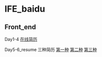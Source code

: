 # IFE_baidu

## Front_end

Day1-4 [在线简历](https://rqrry.github.io/IFE_baidu/Front_end/Day4/resume.html)

Day5-6_resume 三种简历 [第一种](https://rqrry.github.io/IFE_baidu/Front_end/Day5-6_resume/resume_1.html) [第二种](https://rqrry.github.io/IFE_baidu/Front_end/Day5-6_resume/resume_2.html) [第三种](https://rqrry.github.io/IFE_baidu/Front_end/Day5-6_resume/resume_3.html)
